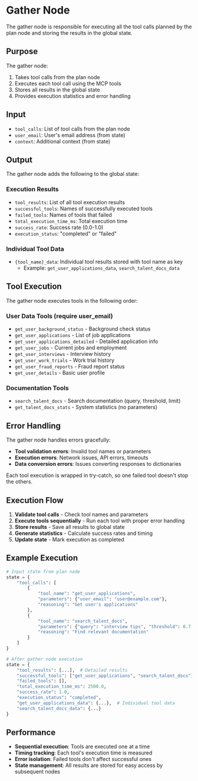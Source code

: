 # Gather Node

The gather node is responsible for executing all the tool calls planned by the plan node and storing the results in the global state.

## Purpose

The gather node:
1. Takes tool calls from the plan node
2. Executes each tool call using the MCP tools
3. Stores all results in the global state
4. Provides execution statistics and error handling

## Input

- `tool_calls`: List of tool calls from the plan node
- `user_email`: User's email address (from state)
- `context`: Additional context (from state)

## Output

The gather node adds the following to the global state:

### Execution Results
- `tool_results`: List of all tool execution results
- `successful_tools`: Names of successfully executed tools
- `failed_tools`: Names of tools that failed
- `total_execution_time_ms`: Total execution time
- `success_rate`: Success rate (0.0-1.0)
- `execution_status`: "completed" or "failed"

### Individual Tool Data
- `{tool_name}_data`: Individual tool results stored with tool name as key
  - Example: `get_user_applications_data`, `search_talent_docs_data`

## Tool Execution

The gather node executes tools in the following order:

### User Data Tools (require user_email)
- `get_user_background_status` - Background check status
- `get_user_applications` - List of job applications  
- `get_user_applications_detailed` - Detailed application info
- `get_user_jobs` - Current jobs and employment
- `get_user_interviews` - Interview history
- `get_user_work_trials` - Work trial history
- `get_user_fraud_reports` - Fraud report status
- `get_user_details` - Basic user profile

### Documentation Tools
- `search_talent_docs` - Search documentation (query, threshold, limit)
- `get_talent_docs_stats` - System statistics (no parameters)

## Error Handling

The gather node handles errors gracefully:
- **Tool validation errors**: Invalid tool names or parameters
- **Execution errors**: Network issues, API errors, timeouts
- **Data conversion errors**: Issues converting responses to dictionaries

Each tool execution is wrapped in try-catch, so one failed tool doesn't stop the others.

## Execution Flow

1. **Validate tool calls** - Check tool names and parameters
2. **Execute tools sequentially** - Run each tool with proper error handling
3. **Store results** - Save all results to global state
4. **Generate statistics** - Calculate success rates and timing
5. **Update state** - Mark execution as completed

## Example Execution

```python
# Input state from plan node
state = {
    "tool_calls": [
        {
            "tool_name": "get_user_applications",
            "parameters": {"user_email": "user@example.com"},
            "reasoning": "Get user's applications"
        },
        {
            "tool_name": "search_talent_docs", 
            "parameters": {"query": "interview tips", "threshold": 0.7, "limit": 5},
            "reasoning": "Find relevant documentation"
        }
    ]
}

# After gather node execution
state = {
    "tool_results": [...],  # Detailed results
    "successful_tools": ["get_user_applications", "search_talent_docs"],
    "failed_tools": [],
    "total_execution_time_ms": 2500.0,
    "success_rate": 1.0,
    "execution_status": "completed",
    "get_user_applications_data": {...},  # Individual tool data
    "search_talent_docs_data": {...}
}
```

## Performance

- **Sequential execution**: Tools are executed one at a time
- **Timing tracking**: Each tool's execution time is measured
- **Error isolation**: Failed tools don't affect successful ones
- **State management**: All results are stored for easy access by subsequent nodes
